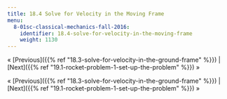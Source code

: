 ```yaml
---
title: 18.4 Solve for Velocity in the Moving Frame
menu:
  8-01sc-classical-mechanics-fall-2016:
    identifier: 18.4-solve-for-velocity-in-the-moving-frame
    weight: 1130
---
```

« [Previous]({{% ref "18.3-solve-for-velocity-in-the-ground-frame" %}}) | [Next]({{% ref "19.1-rocket-problem-1-set-up-the-problem" %}}) »

« [Previous]({{% ref "18.3-solve-for-velocity-in-the-ground-frame" %}}) | [Next]({{% ref "19.1-rocket-problem-1-set-up-the-problem" %}}) »